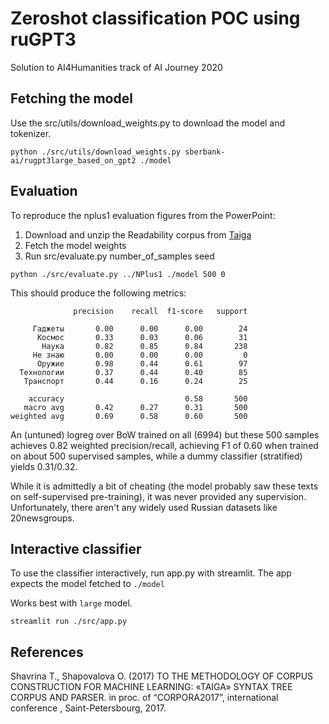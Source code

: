 # Zeroshot classification POC using ruGPT3

Solution to AI4Humanities track of AI Journey 2020

## Fetching the model

Use the src/utils/download_weights.py to download the model and tokenizer.

```
python ./src/utils/download_weights.py sberbank-ai/rugpt3large_based_on_gpt2 ./model
```

## Evaluation

To reproduce the nplus1 evaluation figures from the PowerPoint:

1. Download and unzip the Readability corpus from [Taiga](https://tatianashavrina.github.io/taiga_site/downloads) 
2. Fetch the model weights
3. Run src/evaluate.py number_of_samples seed

```
python ./src/evaluate.py ../NPlus1 ./model 500 0
```

This should produce the following metrics:
```
              precision    recall  f1-score   support

     Гаджеты       0.00      0.00      0.00        24
      Космос       0.33      0.03      0.06        31
       Наука       0.82      0.85      0.84       238
     Не знаю       0.00      0.00      0.00         0
      Оружие       0.98      0.44      0.61        97
  Технологии       0.37      0.44      0.40        85
   Транспорт       0.44      0.16      0.24        25

    accuracy                           0.58       500
   macro avg       0.42      0.27      0.31       500
weighted avg       0.69      0.58      0.60       500
```

An (untuned) logreg over BoW trained on all (6994) but these 500 samples achieves 0.82 weighted 
precision/recall, achieving F1 of 0.60 when trained on about 500 supervised samples, while a dummy classifier 
(stratified) yields 0.31/0.32.

While it is admittedly a bit of cheating (the model probably saw these texts on self-supervised pre-training), 
it was never provided any supervision. Unfortunately, there aren't any widely used Russian datasets like 
20newsgroups.

## Interactive classifier

To use the classifier interactively, run app.py with streamlit. The app expects the model fetched to `./model`

Works best with `large` model.

```
streamlit run ./src/app.py
```

## References

Shavrina T., Shapovalova O. (2017) TO THE METHODOLOGY OF CORPUS CONSTRUCTION FOR MACHINE LEARNING: «TAIGA» SYNTAX TREE CORPUS AND PARSER. in proc. of “CORPORA2017”, international conference , Saint-Petersbourg, 2017.